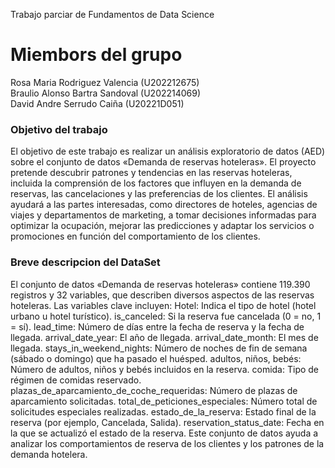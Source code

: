 Trabajo parciar de Fundamentos de Data Science
# Miembors del grupo

Rosa Maria Rodriguez Valencia         (U202212675)                                            
Braulio Alonso Bartra Sandoval        (U202214069)                                                
David Andre Serrudo Caiña             (U20221D051)


### Objetivo del trabajo

El objetivo de este trabajo es realizar un análisis exploratorio de datos (AED) sobre el conjunto de datos «Demanda de reservas hoteleras». El proyecto pretende descubrir patrones y tendencias en las reservas hoteleras, incluida la comprensión de los factores que influyen en la demanda de reservas, las cancelaciones y las preferencias de los clientes. El análisis ayudará a las partes interesadas, como directores de hoteles, agencias de viajes y departamentos de marketing, a tomar decisiones informadas para optimizar la ocupación, mejorar las predicciones y adaptar los servicios o promociones en función del comportamiento de los clientes.

### Breve descripcion del DataSet

El conjunto de datos «Demanda de reservas hoteleras» contiene 119.390 registros y 32 variables, que describen diversos aspectos de las reservas hoteleras. Las variables clave incluyen:
Hotel: Indica el tipo de hotel (hotel urbano u hotel turístico). is_canceled: Si la reserva fue cancelada (0 = no, 1 = sí). lead_time: Número de días entre la fecha de reserva y la fecha de llegada. arrival_date_year: El año de llegada. arrival_date_month: El mes de llegada. stays_in_weekend_nights: Número de noches de fin de semana (sábado o domingo) que ha pasado el huésped. adultos, niños, bebés: Número de adultos, niños y bebés incluidos en la reserva. comida: Tipo de régimen de comidas reservado. plazas_de_aparcamiento_de_coche_requeridas: Número de plazas de aparcamiento solicitadas. total_de_peticiones_especiales: Número total de solicitudes especiales realizadas. estado_de_la_reserva: Estado final de la reserva (por ejemplo, Cancelada, Salida). reservation_status_date: Fecha en la que se actualizó el estado de la reserva. Este conjunto de datos ayuda a analizar los comportamientos de reserva de los clientes y los patrones de la demanda hotelera.
